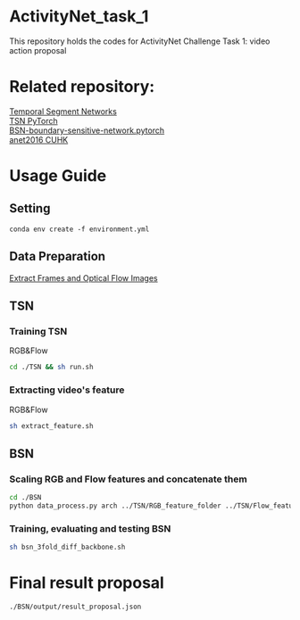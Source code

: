 # ActivityNet_task_1
This repository holds the codes for ActivityNet Challenge Task 1: video action proposal  
# Related repository:
[Temporal Segment Networks][TSN]  
[TSN PyTorch][TSN_pytorch]  
[BSN-boundary-sensitive-network.pytorch][BSN]  
[anet2016 CUHK][CUHK_anet]

# Usage Guide
## Setting
```
conda env create -f environment.yml
```
## Data Preparation
[Extract Frames and Optical Flow Images][Extract Frames and Optical Flow Images]
## TSN
### Training TSN
RGB&Flow
```bash
cd ./TSN && sh run.sh
```
### Extracting video's feature
RGB&Flow
```bash
sh extract_feature.sh
```
## BSN
### Scaling RGB and Flow features and concatenate them
```bash
cd ./BSN
python data_process.py arch ../TSN/RGB_feature_folder ../TSN/Flow_feature_folder num_works
```
### Training, evaluating and testing BSN
```bash
sh bsn_3fold_diff_backbone.sh
```
# Final result proposal
```bash
./BSN/output/result_proposal.json
```










[TSN]:https://github.com/yjxiong/temporal-segment-networks
[TSN_pytorch]:https://github.com/yjxiong/tsn-pytorch
[BSN]:https://github.com/wzmsltw/BSN-boundary-sensitive-network.pytorch#prerequisites
[CUHK_anet]:https://github.com/yjxiong/anet2016-cuhk
[Extract Frames and Optical Flow Images]:https://github.com/yjxiong/temporal-segment-networks#extract-frames-and-optical-flow-images